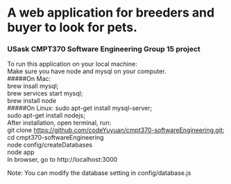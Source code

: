 # A web application for breeders and buyer to look for pets.

### USask CMPT370 Software Engineering Group 15 project

To run this application on your local machine:  
Make sure you have node and mysql on your computer.  
#####On Mac:  
        brew insall mysql;  
        brew services start mysql;  
        brew install node  
#####On Linux:
        sudo apt-get install mysql-server;  
        sudo apt-get install nodejs;  
After installation, open terminal, run:  
        git clone https://github.com/codeYuyuan/cmpt370-softwareEngineering.git;  
        cd cmpt370-softwareEngineering  
        node config/createDatabases  
        node app  
In browser, go to  http://localhost:3000  

Note: You can modify the database setting in config/database.js